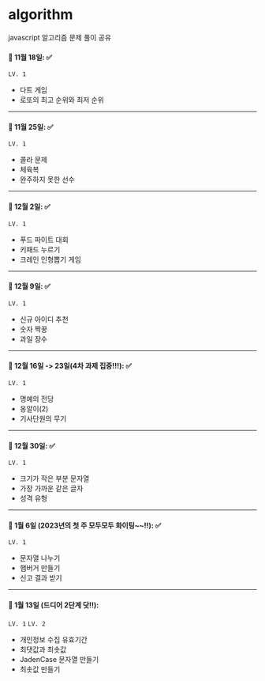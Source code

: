 # algorithm
javascript 알고리즘 문제 풀이 공유

#### 🔖 11월 18일: ✅
`LV. 1`
- 다트 게임
- 로또의 최고 순위와 최저 순위

---

#### 🔖 11월 25일: ✅
`LV. 1`
- 콜라 문제
- 체육복
- 완주하지 못한 선수

---

#### 🔖 12월 2일: ✅
`LV. 1`
- 푸드 파이트 대회
- 키패드 누르기
- 크레인 인형뽑기 게임

---

#### 🔖 12월 9일: ✅
`LV. 1`
- 신규 아이디 추천
- 숫자 짝꿍
- 과일 장수

---

#### 🔖 12월 16일 -> 23일(4차 과제 집중!!!): ✅
`LV. 1`
- 명예의 전당
- 옹알이(2)
- 기사단원의 무기

---

#### 🔖 12월 30일: ✅
`LV. 1`
- 크기가 작은 부분 문자열
- 가장 가까운 같은 글자
- 성격 유형 

---

#### 🔖 1월 6일 (2023년의 첫 주 모두모두 화이팅~~!!): ✅
`LV. 1`
- 문자열 나누기
- 햄버거 만들기
- 신고 결과 받기

---

#### 🔖 1월 13일 (드디어 2단계 닷!!): 
`LV. 1` `LV. 2`
- 개인정보 수집 유효기간
- 최댓값과 최솟값
- JadenCase 문자열 만들기
- 최솟값 만들기
